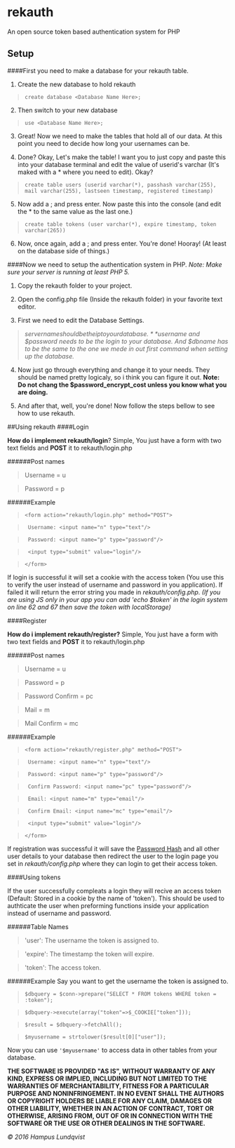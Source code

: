 # rekauth

An open source token based authentication system for PHP

## Setup

####First you need to make a database for your rekauth table.

1. Create the new database to hold rekauth
> ```create database <Database Name Here>;```

2. Then switch to your new database
> ```use <Database Name Here>;```

3. Great! Now we need to make the tables that hold all of our data. At this point you need to decide how long your usernames can be. 

4. Done? Okay, Let's make the table! I want you to just copy and paste this into your database terminal and edit the value of userid's varchar (It's maked with a * where you need to edit). Okay?
> ```create table users (userid varchar(*), passhash varchar(255), mail varchar(255), lastseen timestamp, registered timestamp)```

5. Now add a ; and press enter. Now paste this into the console (and edit the * to the same value as the last one.)
> ```create table tokens (user varchar(*), expire timestamp, token varchar(265))```

6. Now, once again, add a ; and press enter. You're done! Hooray! (At least on the database side of things.)

####Now we need to setup the authentication system in PHP.
*Note: Make sure your server is running at least PHP 5.*

1. Copy the rekauth folder to your project.

2. Open the config.php file (Inside the rekauth folder) in your favorite text editor.

3. First we need to edit the Database Settings.
> *$servername should be the ip to your database.*
*$username and $password needs to be the login to your database.*
*And $dbname has to be the same to the one we mede in out first command when setting up the database.*

4. Now just go through everything and change it to your needs. They should be named pretty logicaly, so i think you can figure it out. **Note: Do not chang the $password_encrypt_cost unless you know what you are doing.**

5. And after that, well, you're done! Now follow the steps bellow to see how to use rekauth.

##Using rekauth
####Login

**How do i implement rekauth/login**? Simple, You just have a form with two text fields and **POST** it to rekauth/login.php

######Post names
> Username = u

> Password = p

######Example
> ```<form action="rekauth/login.php" method="POST"> ```

>```  Username: <input name="n" type="text"/> ```

>```  Password: <input name="p" type="password"/> ```

>```  <input type="submit" value="login"/> ```

>``` </form> ```

If login is successful it will set a cookie with the access token (You use this to verify the user instead of username and password in you application). If failed it will return the error string you made in *rekauth/config.php*.
*(If you are using JS only in your app you can add 'echo $token' in the login system on line 62 and 67 then save the token with localStorage)*

####Register

**How do i implement rekauth/register?** Simple, You just have a form with two text fields and **POST** it to rekauth/login.php

######Post names
> Username = u

> Password = p

> Password Confirm = pc

> Mail = m

> Mail Confirm = mc


######Example
> ``` <form action="rekauth/register.php" method="POST"> ```

>```  Username: <input name="n" type="text"/> ```

>```  Password: <input name="p" type="password"/> ```

>```  Confirm Password: <input name="pc" type="password"/> ```

>```  Email: <input name="m" type="email"/> ```

>```  Confirm Email: <input name="mc" type="email"/> ```

>```  <input type="submit" value="login"/> ```

>``` </form> ```

If registration was successful it will save the [Password Hash](https://en.wikipedia.org/wiki/Cryptographic_hash_function) and all other user details to your database then redirect the user to the login page you set in *rekauth/config.php* where they can login to get their access token.

####Using tokens

If the user successfully compleats a login they will recive an access token (Default: Stored in a cookie by the name of 'token').
This should be used to authticate the user when preforming functions inside your application instead of username and password.

######Table Names
>'user': The username the token is assigned to.

>'expire': The timestamp the token will expire.

>'token': The access token.

######Example
Say you want to get the username the token is assigned to.

> ``` $dbquery = $conn->prepare("SELECT * FROM tokens WHERE token = :token"); ```

> ``` $dbquery->execute(array("token"=>$_COOKIE["token"])); ```

> ``` $result = $dbquery->fetchAll(); ```

> ``` $myusername = strtolower($result[0]["user"]); ```

Now you can use ```'$myusername'``` to access data in other tables from your database.

**THE SOFTWARE IS PROVIDED "AS IS", WITHOUT WARRANTY OF ANY KIND, EXPRESS OR IMPLIED, INCLUDING BUT NOT LIMITED TO THE WARRANTIES OF MERCHANTABILITY, FITNESS FOR A PARTICULAR PURPOSE AND NONINFRINGEMENT. IN NO EVENT SHALL THE AUTHORS OR COPYRIGHT HOLDERS BE LIABLE FOR ANY CLAIM, DAMAGES OR OTHER LIABILITY, WHETHER IN AN ACTION OF CONTRACT, TORT OR OTHERWISE, ARISING FROM, OUT OF OR IN CONNECTION WITH THE SOFTWARE OR THE USE OR OTHER DEALINGS IN THE SOFTWARE.**

*© 2016 Hampus Lundqvist*
